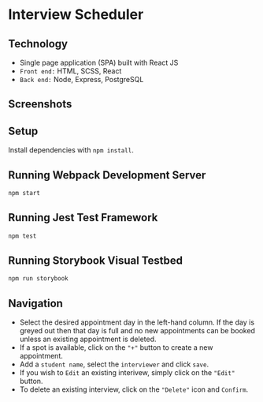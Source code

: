 # Interview Scheduler

## Technology
- Single page application (SPA) built with React JS
- `Front end:` HTML, SCSS, React
- `Back end:` Node, Express, PostgreSQL

## Screenshots



## Setup

Install dependencies with `npm install`.

## Running Webpack Development Server

```sh
npm start
```

## Running Jest Test Framework

```sh
npm test
```

## Running Storybook Visual Testbed

```sh
npm run storybook
```

## Navigation

- Select the desired appointment day in the left-hand column. If the day is greyed out then that day is full and no new appointments can be booked unless an existing appointment is deleted. 
- If a spot is available, click on the `"+"` button to create a new appointment.
- Add a `student name`, select the `interviewer` and click `save`. 
- If you wish to `Edit` an existing interivew, simply click on the `"Edit" `button.
- To delete an existing interview, click on the `"Delete"` icon and `Confirm`. 


